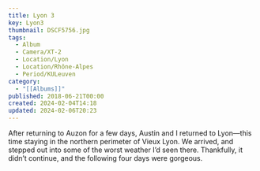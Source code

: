 ```yaml
---
title: Lyon 3
key: Lyon3
thumbnail: DSCF5756.jpg
tags:
  - Album
  - Camera/XT-2
  - Location/Lyon
  - Location/Rhône-Alpes
  - Period/KULeuven
category:
  - "[[Albums]]"
published: 2018-06-21T00:00
created: 2024-02-04T14:18
updated: 2024-02-06T20:23
---
```

After returning to Auzon for a few days, Austin and I returned to Lyon—this time staying in the northern perimeter of Vieux Lyon. We arrived, and stepped out into some of the worst weather I’d seen there. Thankfully, it didn’t continue, and the following four days were gorgeous.
